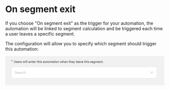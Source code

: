 # On segment exit

If you choose "On segment exit" as the trigger for your automation, the automation will be linked to segment calculation and be triggered each time a user leaves a specific segment.

The configuration will allow you to specify which segment should trigger this automation:

![](../../../.gitbook/assets/image%20%2825%29.png)


